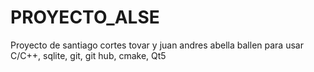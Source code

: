 # PROYECTO_ALSE
Proyecto de santiago cortes tovar y juan andres abella ballen para usar C/C++, sqlite, git, git hub, cmake, Qt5
